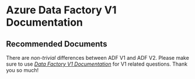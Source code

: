 <properties
	pageTitle="Azure Data Factory V1 Document"
	description="ADF V1 Document"
	infoBubbleText=""
	authors="chez-charlie"
	ms.author="chez"
	articleId="cc417204-e2a2-4a19-8320-1ef657892123"
	diagnosticScenario=""
	selfHelpType="generic"
	supportTopicIds="32629423, 32629440, 32629443, 32629515, 32629500, 32629518"
	resourceTags=""
	productPesIds="15613"
	cloudEnvironments="public"
/>

# Azure Data Factory V1 Documentation

## **Recommended Documents**

There are _non-trivial_ differences between ADF V1 and ADF V2. Please make sure to use [_Data Factory V1 Documentation_](https://docs.microsoft.com/azure/data-factory/v1/data-factory-introduction) for V1 related questions. Thank you so much!
